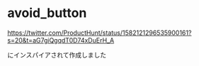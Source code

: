 # avoid_button

https://twitter.com/ProductHunt/status/1582121296535900161?s=20&t=aG7giQgqdT0D74xDuErH_A

にインスパイアされて作成しました
